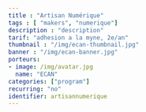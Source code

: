 ```yaml
---
title : "Artisan Numérique"
tags : [ "makers", "numerique"]
description : "description"
tarif: "adhesion a la myne, 2e/an"
thumbnail : "/img/ecan-thumbnail.jpg"
banner : "/img/ecan-banner.jpg"
porteurs:
- image: /img/avatar.jpg
  name: "ECAN"
categories: ["program"]
recurring: "no"
identifier: artisannumerique
---
```

